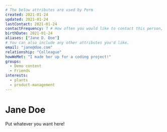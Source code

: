 ```yaml
---
# The below attributes are used by Perm
created: 2021-01-24
updated: 2021-01-24
lastContact: 2021-01-24
contactFrequency: 7 # How often you would like to contact this person, in days.
birthDate: 2021-01-24
aliases: ["Jane D. Doe"]
# You can also include any other attributes you'd like.
email: "jane@doe.com"
relationship: "Colleague"
howWeMet: "I made her up for a coding project!"
groups:
  - Demo content
  - Friends
interests:
  - plants
  - product-management
---
```

# Jane Doe

Put whatever you want here!
